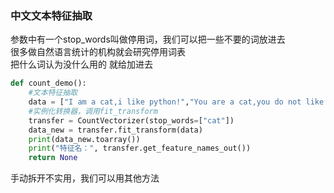 ### 中文文本特征抽取
参数中有一个stop_words叫做停用词，我们可以把一些不要的词放进去  
很多做自然语言统计的机构就会研究停用词表  
把什么词认为没什么用的 就给加进去  
```python
def count_demo():
    #文本特征抽取
    data = ["I am a cat,i like python!","You are a cat,you do not like python!"]
    #实例化转换器，调用fit_transform
    transfer = CountVectorizer(stop_words=["cat"])
    data_new = transfer.fit_transform(data)
    print(data_new.toarray())
    print("特征名：", transfer.get_feature_names_out())
    return None
```
手动拆开不实用，我们可以用其他方法